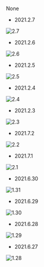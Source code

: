 None
- 2021.2.7

![2.7](https://xtj2020.top/webimg/练字/2021-2/2021-2-7.jpg)

- 2021.2.6

![2.6](https://xtj2020.top/webimg/练字/2021-2/2021-2-6.jpg)


- 2021.2.5

![2.5](https://xtj2020.top/webimg/练字/2021-2/2021-2-5.jpg)

- 2021.2.4

![2.4](https://xtj2020.top/webimg/练字/2021-2/2021-2-4.jpg)

- 2021.2.3

![2.3](https://xtj2020.top/webimg/练字/2021-2/2021-2-3.jpg)

- 2021.7.2

![2.2](https://xtj2020.top/webimg/练字/2021-2/2021-2-2.jpg)

- 2021.7.1

![2.1](https://xtj2020.top/webimg/练字/2021-2/2021-2-1.jpg)
- 2021.6.30

![1.31](https://xtj2020.top/webimg/练字/2021-2/2021-1-31.jpg)
- 2021.6.29

![1.30](https://xtj2020.top/webimg/练字/2021-2/2021-1-30.jpg)

- 2021.6.28

![1.29](https://xtj2020.top/webimg/练字/2021-2/2021-1-29.jpg)

- 2021.6.27

![1.28](https://xtj2020.top/webimg/练字/2021-2/2021-1-28.jpg)
